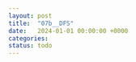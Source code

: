 ```yaml
---
layout: post
title:  "07b__DFS"
date:   2024-01-01 00:00:00 +0000
categories: 
status: todo
---
```



